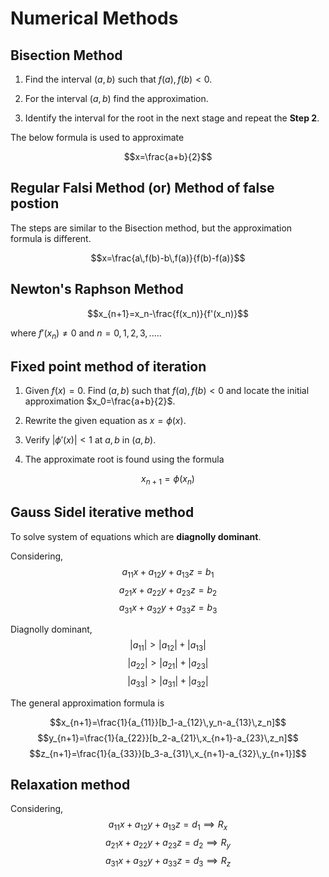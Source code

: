 # Numerical Methods 

## Bisection Method

1. Find the interval $(a,b)$ such that $f(a), f(b)<0$.

2. For the interval $(a,b)$ find the approximation.

3. Identify the interval for the root in the next stage and repeat the **Step 2**.

The below formula is used to approximate

$$x=\frac{a+b}{2}$$



## Regular Falsi Method (or) Method of false postion

The steps are similar to the Bisection method, but the approximation formula is different.

$$x=\frac{a\,f(b)-b\,f(a)}{f(b)-f(a)}$$

## Newton's Raphson Method

$$x_{n+1}=x_n-\frac{f(x_n)}{f'(x_n)}$$

where $f'(x_n)\neq0$ and $n=0,1,2,3,.....$


## Fixed point method of iteration

1. Given $f(x)=0$. Find $(a,b)$ such that $f(a), f(b)<0$ and locate the initial approximation $x_0=\frac{a+b}{2}$.

2. Rewrite the given equation as $x=\phi(x)$.

3. Verify $|\phi'(x)|<1$ at $a,b$ in $(a,b)$.

4. The approximate root is found using the formula

$$x_{n+1}=\phi(x_n)$$

## Gauss Sidel iterative method

To solve system of equations which are **diagnolly dominant**.

Considering,
$$a_{11}x+a_{12}y+a_{13}z=b_1$$
$$a_{21}x+a_{22}y+a_{23}z=b_2$$
$$a_{31}x+a_{32}y+a_{33}z=b_3$$

Diagnolly dominant,
$$|a_{11}|>|a_{12}|+|a_{13}|$$
$$|a_{22}|>|a_{21}|+|a_{23}|$$
$$|a_{33}|>|a_{31}|+|a_{32}|$$

The general approximation formula is

$$x_{n+1}=\frac{1}{a_{11}}[b_1-a_{12}\,y_n-a_{13}\,z_n]$$
$$y_{n+1}=\frac{1}{a_{22}}[b_2-a_{21}\,x_{n+1}-a_{23}\,z_n]$$
$$z_{n+1}=\frac{1}{a_{33}}[b_3-a_{31}\,x_{n+1}-a_{32}\,y_{n+1}]$$


## Relaxation method 

Considering,
$$a_{11}x+a_{12}y+a_{13}z=d_1\implies R_{x}$$
$$a_{21}x+a_{22}y+a_{23}z=d_2\implies R_{y}$$
$$a_{31}x+a_{32}y+a_{33}z=d_3\implies R_{z}$$
